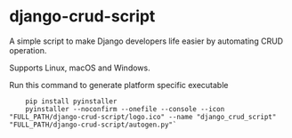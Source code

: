 # django-crud-script
A simple script to make Django developers life easier by automating CRUD operation.

Supports Linux, macOS and Windows.

Run this command to generate platform specific executable
```
    pip install pyinstaller
    pyinstaller --noconfirm --onefile --console --icon "FULL_PATH/django-crud-script/logo.ico" --name "django_crud_script"  "FULL_PATH/django-crud-script/autogen.py"`
```
